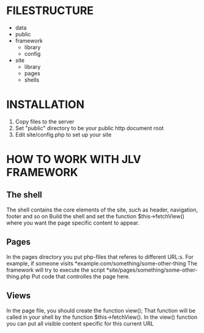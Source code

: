 FILESTRUCTURE
=============
* data
* public
* framework
  * library
  * config
* site
  * library
  * pages
  * shells


INSTALLATION
============
1.  Copy files to the server
2.  Set "public" directory to be your public http document root
3.  Edit site/config.php to set up your site


HOW TO WORK WITH JLV FRAMEWORK
==============================
The shell
----------
The shell contains the core elements of the site, such as header, navigation, footer and so on
Build the shell and set the function $this->fetchView() where you want the page specific content to appear. 

Pages
--------
In the pages directory you put php-files that referes to different URL:s. 
For example, if someone visits 
*example.com/something/some-other-thing
The framework will try to execute the script
*site/pages/something/some-other-thing.php
Put code that controlles the page here. 

Views
--------
In the page file, you should create the function view(); That function will be called in your shell by the function $this->fetchView().
In the view() function you can put all visible content specific for this current URL